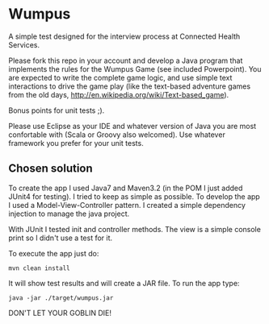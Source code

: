 Wumpus
======

A simple test designed for the interview process at Connected Health Services. 

Please fork this repo in your account and develop a Java program that implements the rules for the Wumpus Game (see included Powerpoint). You are expected to write the complete game logic, and use simple text interactions to drive the game play (like the text-based adventure games from the old days, http://en.wikipedia.org/wiki/Text-based_game).

Bonus points for unit tests ;).

Please use Eclipse as your IDE and whatever version of Java you are most confortable with (Scala or Groovy also welcomed). Use whatever framework you prefer for your unit tests.


Chosen solution
---------------

To create the app I used Java7 and Maven3.2 (in the POM I just added JUnit4 for testing). I tried to keep as simple as possible. To develop the app I used a Model-View-Controller pattern. I created a simple dependency injection to manage the java project.

With JUnit I tested init and controller methods. The view is a simple console print so I didn't use a test for it.

To execute the app just do:

    mvn clean install

It will show test results and will create a JAR file. To run the app type:

    java -jar ./target/wumpus.jar


DON'T LET YOUR GOBLIN DIE!